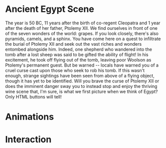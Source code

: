 # Ancient Egypt Scene
The year is 50 BC, 11 years after the birth of co-regent Cleopatra and 1 year after the death of her father, Ptolemy XII. We find ourselves in front of one of the seven wonders of the world: grapes. If you look closely, there's also pyramids, camels, and a sphinx. You have come here on a quest to infiltrate the burial of Ptolemy XII and seek out the vast riches and wonders entombed alongside him. Indeed, one shepherd who wandered into the tomb after a lost sheep was said to be gifted the ability of flight! In his excitement, he took off flying out of the tomb, leaving poor Woolson as Ptolemy's permanent guest. But be warned -- locals have warned you of a cruel curse cast upon those who seek to rob his tomb. If this wasn't enough, strange sightings have been seen from above of a flying object, though it has yet to be identified. Will you brave the curse of Ptolemy XII or does the imminent danger sway you to instead stop and enjoy the thriving wine scene that, I'm sure, is what we first picture when we think of Egypt? Only HTML buttons will tell!

# Animations

# Interaction